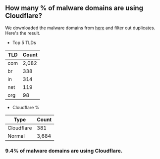 ## How many % of malware domains are using Cloudflare?


We downloaded the malware domains from [here](https://urlhaus.abuse.ch) and filter out duplicates.
Here's the result.


[//]: # (start replacement)


- Top 5 TLDs

| TLD | Count |
| --- | --- |
| com | 2,082 |
| br | 338 |
| in | 314 |
| net | 119 |
| org | 98 |


- Cloudflare %

| Type | Count |
| --- | --- |
| Cloudflare | 381 |
| Normal | 3,684 |


### 9.4% of malware domains are using Cloudflare.